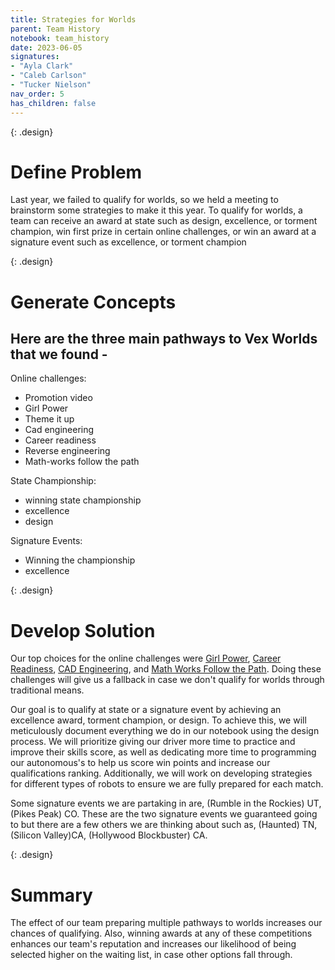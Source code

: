 ```yaml
---
title: Strategies for Worlds
parent: Team History
notebook: team_history
date: 2023-06-05
signatures:
- "Ayla Clark"
- "Caleb Carlson"
- "Tucker Nielson"
nav_order: 5
has_children: false
---
```


{: .design}
# Define Problem

Last year, we failed to qualify for worlds, so we held a meeting to brainstorm some strategies to make it this year. To qualify for worlds, a team can receive an award at state such as design, excellence, or torment champion, win first prize in certain online challenges, or win an award at a signature event such as excellence, or torment champion

{: .design}
# Generate Concepts

## Here are the three main pathways to Vex Worlds that we found -

Online challenges:

* Promotion video
* Girl Power
* Theme it up
* Cad engineering 
* Career readiness 
* Reverse engineering 
* Math-works follow the path

State Championship:

* winning state championship 
* excellence 
* design

Signature Events:

* Winning the championship
* excellence

{: .design}
# Develop Solution

Our top choices for the online challenges were [Girl Power](https://challenges.robotevents.com/challenge/205/vrc-high-school-girl-powered-challenge-sponsored-by-google), [Career Readiness](https://challenges.robotevents.com/challenge/187/vrc-high-school-career-readiness-challenge), [CAD Engineering](https://challenges.robotevents.com/challenge/197/vrc-high-school-cad-engineering-challenge-sponsored-by-autodesk), and [Math Works Follow the Path](https://challenges.robotevents.com/challenge/217/MathWorks_FollowThePath). Doing these challenges will give us a fallback in case we don't qualify for worlds through traditional means.

Our goal is to qualify at state or a signature event by achieving an excellence award, torment champion, or design. To achieve this, we will meticulously document everything we do in our notebook using the design process. We will prioritize giving our driver more time to practice and improve their skills score, as well as dedicating more time to programming our autonomous's to help us score win points and increase our qualifications ranking. Additionally, we will work on developing strategies for different types of robots to ensure we are fully prepared for each match.

Some signature events we are partaking in are, (Rumble in the Rockies) UT, (Pikes Peak) CO. These are the two signature events we guaranteed going to but there are a few others we are thinking about such as, (Haunted) TN, (Silicon Valley)CA, (Hollywood Blockbuster) CA.

{: .design}
# Summary

The effect of our team preparing multiple pathways to worlds increases our chances of qualifying. Also, winning awards at any of these competitions enhances our team's reputation and increases our likelihood of being selected higher on the waiting list, in case other options fall through. 